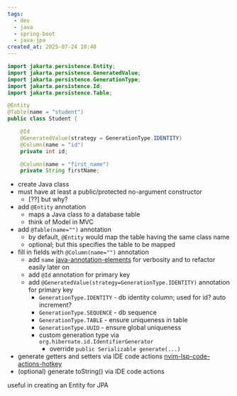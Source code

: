 ```yaml
---
tags:
  - dev
  - java
  - spring-boot
  - java-jpa
created_at: 2025-07-24 10:48
---
```

```java
import jakarta.persistence.Entity;
import jakarta.persistence.GeneratedValue;
import jakarta.persistence.GenerationType;
import jakarta.persistence.Id;
import jakarta.persistence.Table;

@Entity
@Table(name = "student")
public class Student {

	@Id
	@GeneratedValue(strategy = GenerationType.IDENTITY)
	@Column(name = "id")
	private int id;

	@Column(name = "first_name")
	private String firstName;
```
- create Java class
- must have at least a public/protected no-argument constructor
	- [??] but why?
- add `@Entity` annotation
	- maps a Java class to a database table
	- think of Model in MVC
- add `@Table(name="")` annotation
	- by default, `@Entity` would map the table having the same class name
	- optional; but this specifies the table to be mapped
- fill in fields with `@Column(name="")` annotation
	- add `name` [java-annotation-elements](java-annotation-elements.md) for verbosity and to refactor easily later on
	- add `@Id` annotation for primary key
	- add `@GeneratedValue(strategy=GenerationType.IDENTITY)` annotation for primary key
		- `GenerationType.IDENTITY` - db identity column; used for id? auto increment?
		- `GenerationType.SEQUENCE` - db sequence
		- `GenerationType.TABLE` - ensure uniqueness in table
		- `GenerationType.UUID` - ensure global uniqueness
		- custom generation type via `org.hibernate.id.IdentifierGenerator`
			- override `public Serializable generate(...)`
- generate getters and setters via IDE code actions [nvim-lsp-code-actions-hotkey](dev/nvim/nvim-lsp-code-actions-hotkey.md)
- (optional) generate toString() via IDE code actions

useful in creating an Entity for JPA
